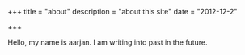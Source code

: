 +++
title = "about"
description = "about this site"
date = "2012-12-2"

+++

Hello, my name is aarjan. I am writing into past in the future.

